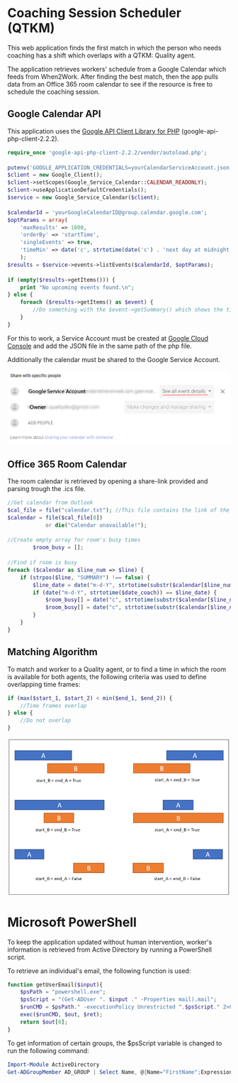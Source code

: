 # Coaching Session Scheduler (QTKM)
This web application finds the first match in which the person who needs coaching has a shift which overlaps with a QTKM: Quality agent.

The application retrieves workers' schedule from a Google Calendar which feeds from When2Work. After finding the best match, then the app pulls data from an Office 365 room calendar to see if the resource is free to schedule the coaching session.

## Google Calendar API

This application uses the [Google API Client Library for PHP](https://developers.google.com/api-client-library/php/) (google-api-php-client-2.2.2). 

```PHP
require_once 'google-api-php-client-2.2.2/vendor/autoload.php';

putenv('GOOGLE_APPLICATION_CREDENTIALS=yourCalendarServiceAccount.json');
$client = new Google_Client();
$client->setScopes(Google_Service_Calendar::CALENDAR_READONLY);
$client->useApplicationDefaultCredentials();
$service = new Google_Service_Calendar($client);

$calendarId = 'yourGoogleCalendarID@group.calendar.google.com';
$optParams = array(
	'maxResults' => 1000,
	'orderBy' => 'startTime',
	'singleEvents' => true,
	'timeMin' => date('c', strtotime(date('c') . 'next day at midnight')),
	);
$results = $service->events->listEvents($calendarId, $optParams);

if (empty($results->getItems())) {
	print "No upcoming events found.\n";
} else {
	foreach ($results->getItems() as $event) {
		//Do something with the $event->getSummary() which shows the title of the calendar event.
	}
}
```

For this to work, a Service Account must be created at [Google Cloud Console](https://console.cloud.google.com) and add the JSON file in the same path of the php file. 

Additionally the calendar must be shared to the Google Service Account. 

![picture alt](/img/GoogleCalendarSharing.PNG "Google Calendar Sharing Settings")

## Office 365 Room Calendar

The room calendar is retrieved by opening a share-link provided and parsing trough the .ics file. 

```PHP
//Get calendar from Outlook
$cal_file = file("calendar.txt"); //This file contains the link of the .ics file.
$calendar = file($cal_file[0])
			or die("Calendar unavailable!");
			
//Create empty array for room's busy times
		$room_busy = []; 
		
//Find if room is busy
foreach ($calendar as $line_num => $line) {
	if (strpos($line, "SUMMARY") !== false) {
		$line_date = date("m-d-Y", strtotime(substr($calendar[$line_num + 1], strpos($calendar[$line_num + 1], ":") + 1)));
		if (date("m-d-Y", strtotime($date_coach)) == $line_date) {
			$room_busy[] = date("c", strtotime(substr($calendar[$line_num + 1], strpos($calendar[$line_num + 1], ":") + 1)));
			$room_busy[] = date("c", strtotime(substr($calendar[$line_num + 2], strpos($calendar[$line_num + 2], ":") + 1)));
		} 
	}
}
```

## Matching Algorithm

To match and worker to a Quality agent, or to find a time in which the room is available for both agents, the following criteria was used to define overlapping time frames:

```PHP
if (max($start_1, $start_2) < min($end_1, $end_2)) {
	//Time frames overlap
} else {
	//Do not overlap
}
```

![picture alt](/img/MatchAlgorithm.PNG "Time Match Algorithm")

# Microsoft PowerShell

To keep the application updated without human intervention, worker's information is retrieved from Active Directory by running a PowerShell script.

To retrieve an individual's email, the following function is used:

```PHP
function getUserEmail($input){
	$psPath = "powershell.exe";
	$psScript = "(Get-ADUser ". $input ." -Properties mail).mail";
	$runCMD = $psPath." -executionPolicy Unrestricted ".$psScript." 2>&1"; 
	exec($runCMD, $out, $ret);
	return $out[0];
}
```

To get information of certain groups, the $psScript variable is changed to run the following command:

```PowerShell
Import-Module ActiveDirectory
Get-ADGroupMember AD_GROUP | Select Name, @{Name="FirstName";Expression={(Get-ADUser $_.distinguishedName -Properties EmailAddress).GivenName}},@{Name="Last Name";Expression={(Get-ADUser $_.distinguishedName -Properties EmailAddress).Surname}}, @{Name="Email";Expression={(Get-ADUser $_.distinguishedName -Properties mail).mail}} | Sort Email
```